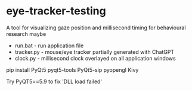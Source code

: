 # eye-tracker-testing
A tool for visualizing gaze position and millisecond timing for behavioural research maybe

* run.bat - run application file
* tracker.py - mouse/eye tracker partially generated with ChatGPT
* clock.py - millisecond clock overlayed on all application windows



pip install PyQt5 pyqt5-tools PyQt5-sip pyopengl Kivy

Try PyQT5==5.9 to fix 'DLL load failed'
